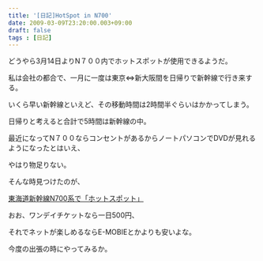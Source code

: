 ```yaml
---
title: '[日記]HotSpot in N700'
date: 2009-03-09T23:20:00.003+09:00
draft: false
tags : [日記]
---
```


どうやら3月14日よりN７００内でホットスポットが使用できるようだ。

  

私は会社の都合で、一月に一度は東京⇔新大阪間を日帰りで新幹線で行き来する。

  

いくら早い新幹線といえど、その移動時間は2時間半ぐらいはかかってしまう。

日帰りと考えると合計で5時間は新幹線の中。

  

最近になってN７００ならコンセントがあるからノートパソコンでDVDが見れるようになったとはいえ、

やはり物足りない。

  

そんな時見つけたのが、

[東海道新幹線N700系で「ホットスポット」](http://www.hotspot.ne.jp/service/shinkansen/area.html)  

  

おお、ワンデイチケットなら一日500円、

それでネットが楽しめるならE-MOBIEとかよりも安いよな。

  

今度の出張の時にやってみるか。